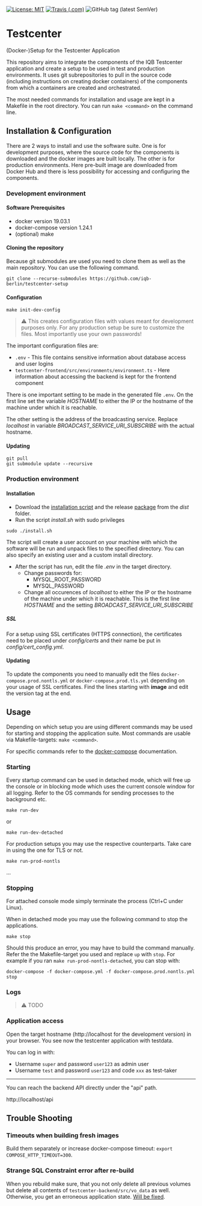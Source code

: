 [![License: MIT](https://img.shields.io/badge/License-MIT-yellow.svg?style=flat-square)](https://opensource.org/licenses/MIT)
[![Travis (.com)](https://img.shields.io/travis/com/iqb-berlin/testcenter-setup?style=flat-square)](https://travis-ci.com/iqb-berlin/testcenter-setup)
![GitHub tag (latest SemVer)](https://img.shields.io/github/v/tag/iqb-berlin/testcenter-setup?style=flat-square)

# Testcenter
(Docker-)Setup for the Testcenter Application

This repository aims to integrate the components of the IQB
Testcenter application and create a setup to be used in test and
production environments. It uses git subrepositories to pull in the source
code (including instructions on creating docker containers) of the components
from which a containers are created and orchestrated.

The most needed commands for installation and usage are kept in a
Makefile in the root directory. You can run `make <command>` on the command
line.

## Installation & Configuration

There are 2 ways to install and use the software suite. One is for
development purposes, where the source code for the components is downloaded
and the docker images are built locally.
The other is for production environments. Here pre-built image are downloaded
from Docker Hub and there is less possibility for accessing and configuring
the components.

### Development environment

#### Software Prerequisites
- docker version 19.03.1
- docker-compose version 1.24.1
- (optional) make

#### Cloning the repository

Because git submodules are used you need to clone them as well as the main
repository. You can use the following command.

`git clone --recurse-submodules https://github.com/iqb-berlin/testcenter-setup`

#### Configuration

```
make init-dev-config
```
> :warning: This creates configuration files with values meant for
development purposes only. For any production setup be sure to customize the
files. Most importantly use your own passwords!

The important configuration files are:
* `.env` - This file contains sensitive information about database access
and user logins
* `testcenter-frontend/src/environments/environment.ts` - Here information
about accessing the backend is kept for the frontend component

There is one important setting to be made in the generated file `.env`.
On the first line set the variable _HOSTNAME_ to either
the IP or the hostname of the machine under which it is reachable.

The other setting is the address of the broadcasting service.
Replace _localhost_ in variable _BROADCAST_SERVICE_URI_SUBSCRIBE_ with the
actual hostname.

#### Updating
```
git pull
git submodule update --recursive
```

### Production environment

#### Installation
- Download the [installation script](https://raw.githubusercontent.com/iqb-berlin/testcenter-setup/master/dist/install.sh) and the release [package](https://raw.githubusercontent.com/iqb-berlin/testcenter-setup/master/dist/dist.tar.gz) from the _dist_ folder.
- Run the script _install.sh_ with sudo privileges
```
sudo ./install.sh
```
The script will create a user account on your machine with which the software will be run and unpack files to the specified directory.
You can also specify an existing user and a custom install directory.

- After the script has run, edit the file _.env_ in the target directory.
  - Change passwords for:
    - MYSQL_ROOT_PASSWORD
    - MYSQL_PASSWORD
  - Change all occurences of _localhost_ to either
  the IP or the hostname of the machine under which it is reachable. This is the first line _HOSTNAME_ and the setting _BROADCAST_SERVICE_URI_SUBSCRIBE_

##### SSL

For a setup using SSL certificates (HTTPS connection), the certificates need to be placed under _config/certs_ and
their name be put in _config/cert_config.yml_.

#### Updating

To update the components you need to manually edit the files
`docker-compose.prod.nontls.yml`
or `docker-compose.prod.tls.yml` depending on your usage of SSL certificates.
Find the lines starting with **image** and edit the version tag at the end.

## Usage

Depending on which setup you are using different commands may be used for starting and stopping the application suite.
Most commands are usable via Makefile-targets: `make <command>`.

For specific commands refer to the [docker-compose](https://docs.docker.com/compose/) documentation.

### Starting
Every startup command can be used in detached mode, which will free up the console or in blocking mode which uses the current console window
for all logging. Refer to the OS commands for sending processes to the background etc.

```
make run-dev
```
or
```
make run-dev-detached
```
For production setups you may use the respective counterparts. Take care in using the one for TLS or not.
```
make run-prod-nontls
```
...

### Stopping
For attached console mode simply terminate the process (Ctrl+C under Linux).

When in detached mode you may use the following command to stop the applications.
```
make stop
```
Should this produce an error, you may have to build the command manually. Refer the the Makefile-target
you used and replace `up` with `stop`.
For example if you ran `make run-prod-nontls-detached`, you can stop with:
```
docker-compose -f docker-compose.yml -f docker-compose.prod.nontls.yml stop
```
### Logs
> :warning: TODO

### Application access

Open the target hostname (http://localhost for the development version)
in your browser. You see now the testcenter application with testdata.

You can log in with:
- Username `super` and password `user123` as admin user
- Username `test` and password `user123` and code `xxx` as test-taker
---
You can reach the backend API directly under the "api" path.

http://localhost/api

## Trouble Shooting

### Timeouts when building fresh images
Build them separately or increase docker-compose timeout:
`export COMPOSE_HTTP_TIMEOUT=300`.

### Strange SQL Constraint error after re-build
When you rebuild make sure, that you not only delete all previous volumes but
delete all contents of `testcenter-backend/src/vo_data` as well.
Otherwise, you get an erroneous application state.
[Will be fixed](https://github.com/iqb-berlin/testcenter-setup/issues/9).
